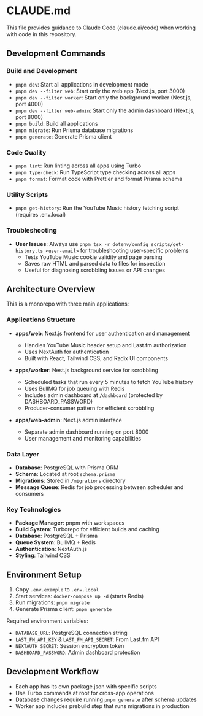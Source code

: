 # CLAUDE.md

This file provides guidance to Claude Code (claude.ai/code) when working with code in this repository.

## Development Commands

### Build and Development
- `pnpm dev`: Start all applications in development mode
- `pnpm dev --filter web`: Start only the web app (Next.js, port 3000)  
- `pnpm dev --filter worker`: Start only the background worker (Nest.js, port 4000)
- `pnpm dev --filter web-admin`: Start only the admin dashboard (Next.js, port 8000)
- `pnpm build`: Build all applications
- `pnpm migrate`: Run Prisma database migrations
- `pnpm generate`: Generate Prisma client

### Code Quality
- `pnpm lint`: Run linting across all apps using Turbo
- `pnpm type-check`: Run TypeScript type checking across all apps
- `pnpm format`: Format code with Prettier and format Prisma schema

### Utility Scripts
- `pnpm get-history`: Run the YouTube Music history fetching script (requires .env.local)

### Troubleshooting
- **User Issues**: Always use `pnpm tsx -r dotenv/config scripts/get-history.ts <user-email>` for troubleshooting user-specific problems
  - Tests YouTube Music cookie validity and page parsing
  - Saves raw HTML and parsed data to files for inspection
  - Useful for diagnosing scrobbling issues or API changes

## Architecture Overview

This is a monorepo with three main applications:

### Applications Structure
- **apps/web**: Next.js frontend for user authentication and management
  - Handles YouTube Music header setup and Last.fm authorization
  - Uses NextAuth for authentication
  - Built with React, Tailwind CSS, and Radix UI components
  
- **apps/worker**: Nest.js background service for scrobbling
  - Scheduled tasks that run every 5 minutes to fetch YouTube history
  - Uses BullMQ for job queuing with Redis
  - Includes admin dashboard at `/dashboard` (protected by DASHBOARD_PASSWORD)
  - Producer-consumer pattern for efficient scrobbling

- **apps/web-admin**: Next.js admin interface
  - Separate admin dashboard running on port 8000
  - User management and monitoring capabilities

### Data Layer
- **Database**: PostgreSQL with Prisma ORM
- **Schema**: Located at root `schema.prisma`
- **Migrations**: Stored in `/migrations` directory
- **Message Queue**: Redis for job processing between scheduler and consumers

### Key Technologies
- **Package Manager**: pnpm with workspaces
- **Build System**: Turborepo for efficient builds and caching
- **Database**: PostgreSQL + Prisma
- **Queue System**: BullMQ + Redis
- **Authentication**: NextAuth.js
- **Styling**: Tailwind CSS

## Environment Setup

1. Copy `.env.example` to `.env.local`
2. Start services: `docker-compose up -d` (starts Redis)
3. Run migrations: `pnpm migrate`
4. Generate Prisma client: `pnpm generate`

Required environment variables:
- `DATABASE_URL`: PostgreSQL connection string
- `LAST_FM_API_KEY` & `LAST_FM_API_SECRET`: From Last.fm API
- `NEXTAUTH_SECRET`: Session encryption token
- `DASHBOARD_PASSWORD`: Admin dashboard protection

## Development Workflow

- Each app has its own package.json with specific scripts
- Use Turbo commands at root for cross-app operations
- Database changes require running `pnpm generate` after schema updates
- Worker app includes prebuild step that runs migrations in production